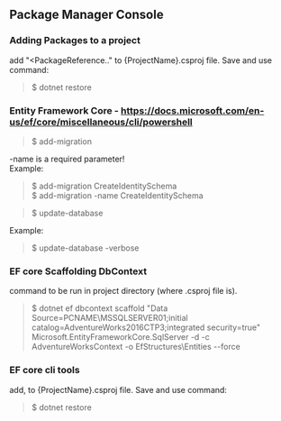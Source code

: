 ## Package Manager Console

### Adding Packages to a project
add "<PackageReference.." to {ProjectName}.csproj file. Save and use command:  
> $ dotnet restore  

### Entity Framework Core - https://docs.microsoft.com/en-us/ef/core/miscellaneous/cli/powershell
> $ add-migration  

-name is a required parameter!  
Example:  
> $ add-migration CreateIdentitySchema  
> $ add-migration -name CreateIdentitySchema  

> $ update-database  

Example:  
> $ update-database -verbose  

### EF core Scaffolding DbContext
command to be run in project directory (where .csproj file is).
> $ dotnet ef dbcontext scaffold "Data Source=PCNAME\MSSQLSERVER01;initial catalog=AdventureWorks2016CTP3;integrated security=true" Microsoft.EntityFrameworkCore.SqlServer -d -c AdventureWorksContext -o EfStructures\Entities --force  

### EF core cli tools
add, to {ProjectName}.csproj file. Save and use command:
> $ dotnet restore  

<ItemGroup>
    <DotNetCliToolReference Include="Microsoft.EntityFrameworkCore.Tools.DotNet" Version="2.0.3" />
</ItemGroup>
